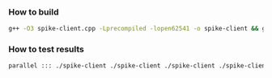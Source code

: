 ### How to build

```bash
g++ -O3 spike-client.cpp -Lprecompiled -lopen62541 -o spike-client && g++ -O3 spike-server.cpp -Lprecompiled -lopen62541 -o spike-server
```

### How to test results

```bash
parallel ::: ./spike-client ./spike-client ./spike-client ./spike-client ./spike-client ./spike-client ./spike-client ./spike-client ./spike-client ./spike-client | rg TS
```
